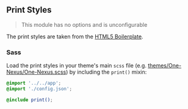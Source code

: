 ## Print Styles

> This module has no options and is unconfigurable

The print styles are taken from the [HTML5 Boilerplate](https://github.com/h5bp/html5-boilerplate/blob/master/dist/doc/css.md#print-styles).

### Sass

Load the print styles in your theme's main `scss` file (e.g. [themes/One-Nexus/One-Nexus.scss](../../../themes/One-Nexus/One-Nexus.scss)) by including the `print()` mixin:

```scss
@import '../../app';
@import './config.json';

@include print();
```